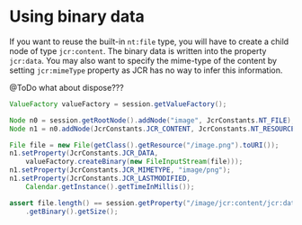 Using binary data
===========================================

If you want to reuse the built-in ```nt:file``` type, you will have to create a child node of type ```jcr:content```. 
The binary data is written into the property ```jcr:data```. You may also want to specify the mime-type of the content 
by setting ```jcr:mimeType``` property as JCR has no way to infer this information.

@ToDo what about dispose???

```java
ValueFactory valueFactory = session.getValueFactory();

Node n0 = session.getRootNode().addNode("image", JcrConstants.NT_FILE);
Node n1 = n0.addNode(JcrConstants.JCR_CONTENT, JcrConstants.NT_RESOURCE);

File file = new File(getClass().getResource("/image.png").toURI());
n1.setProperty(JcrConstants.JCR_DATA, 
    valueFactory.createBinary(new FileInputStream(file)));
n1.setProperty(JcrConstants.JCR_MIMETYPE, "image/png");
n1.setProperty(JcrConstants.JCR_LASTMODIFIED, 
    Calendar.getInstance().getTimeInMillis());

assert file.length() == session.getProperty("/image/jcr:content/jcr:data")
    .getBinary().getSize();
```
